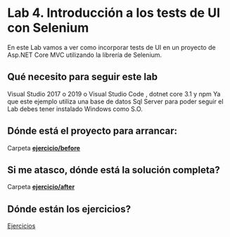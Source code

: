 # Lab 4. Introducción a los tests de UI con Selenium

En este Lab vamos a ver como incorporar tests de UI en un proyecto de Asp.NET Core MVC utilizando la librería de Selenium.

## Qué necesito para seguir este lab

Visual Studio 2017 o 2019 o Visual Studio Code , dotnet core 3.1 y npm
Ya que este ejemplo utiliza una base de datos Sql Server para poder seguir el Lab debes tener instalado Windows como S.O.

## Dónde está el proyecto para arrancar:

Carpeta [**ejercicio/before**](ejercicio/before)

## Si me atasco, dónde está la solución completa?

Carpeta [**ejercicio/after**](ejercicio/after)

## Dónde están los ejercicios?

[Ejercicios](ejercicio/README.md)